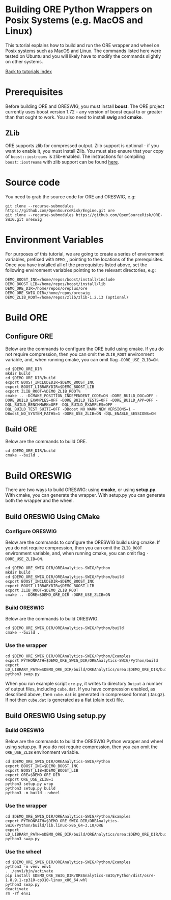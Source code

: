 
# Building ORE Python Wrappers on Posix Systems (e.g. MacOS and Linux)

This tutorial explains how to build and run the ORE wrapper and wheel on Posix
systems such as MacOS and Linux.  The commands listed here were tested on
Ubuntu and you will likely have to modify the commands slightly on other
systems.

[Back to tutorials index](tutorials.00.index.md)

# Prerequisites

Before building ORE and ORESWIG, you must install **boost**.  The ORE project
currently uses boost version 1.72 - any version of boost equal to or greater
than that ought to work.  You also need to install **swig** and **cmake**.

## ZLib

ORE supports zlib for compressed output.  Zlib support is optional - if you
want to enable it, you must install Zlib.  You must also ensure that your copy
of `boost::iostreams` is zlib-enabled.  The instructions for compiling
`boost::iostreams` with zlib support can be found
[here](https://www.boost.org/doc/libs/1_82_0/libs/iostreams/doc/index.html).

# Source code

You need to grab the source code for ORE and ORESWIG, e.g:

    git clone --recurse-submodules https://github.com/OpenSourceRisk/Engine.git ore
    git clone --recurse-submodules https://github.com/OpenSourceRisk/ORE-SWIG.git oreswig

# Environment Variables

For purposes of this tutorial, we are going to create a series of environment
variables, prefixed with `DEMO_`, pointing to the locations of the
prerequisites.  Once you have installed all of the prerequisites listed above,
set the following environment variables pointing to the relevant directories,
e.g:

    DEMO_BOOST_INC=/home/repos/boost/install/include
    DEMO_BOOST_LIB=/home/repos/boost/install/lib
    DEMO_ORE_DIR=/home/repos/oreplus/ore
    DEMO_ORE_SWIG_DIR=/home/repos/oreswig
    DEMO_ZLIB_ROOT=/home/repos/zlib/zlib-1.2.13 (optional)

# Build ORE

## Configure ORE

Below are the commands to configure the ORE build using cmake.  If you do not
require compression, then you can omit the `ZLIB_ROOT` environment variable,
and, when running cmake, you can omit flag `-DORE_USE_ZLIB=ON`.

    cd $DEMO_ORE_DIR
    mkdir build
    cd $DEMO_ORE_DIR/build
    export BOOST_INCLUDEDIR=$DEMO_BOOST_INC
    export BOOST_LIBRARYDIR=$DEMO_BOOST_LIB
    export ZLIB_ROOT=%DEMO_ZLIB_ROOT%
    cmake .. -DCMAKE_POSITION_INDEPENDENT_CODE=ON -DORE_BUILD_DOC=OFF -DORE_BUILD_EXAMPLES=OFF -DORE_BUILD_TESTS=OFF -DORE_BUILD_APP=OFF -DQL_BUILD_BENCHMARK=OFF -DQL_BUILD_EXAMPLES=OFF -DQL_BUILD_TEST_SUITE=OFF -DBoost_NO_WARN_NEW_VERSIONS=1 -DBoost_NO_SYSTEM_PATHS=1 -DORE_USE_ZLIB=ON -DQL_ENABLE_SESSIONS=ON

## Build ORE

Below are the commands to build ORE.

    cd $DEMO_ORE_DIR/build
    cmake --build .

# Build ORESWIG

There are two ways to build ORESWIG: using **cmake**, or using **setup.py**.
With cmake, you can generate the wrapper.  With setup.py you can generate both
the wrapper and the wheel.

## Build ORESWIG Using CMake

### Configure ORESWIG

Below are the commands to configure the ORESWIG build using cmake.  If you do
not require compression, then you can omit the `ZLIB_ROOT` environment
variable, and, when running cmake, you can omit flag `-DORE_USE_ZLIB=ON`.

    cd $DEMO_ORE_SWIG_DIR/OREAnalytics-SWIG/Python
    mkdir build
    cd $DEMO_ORE_SWIG_DIR/OREAnalytics-SWIG/Python/build
    export BOOST_INCLUDEDIR=$DEMO_BOOST_INC
    export BOOST_LIBRARYDIR=$DEMO_BOOST_LIB
    export ZLIB_ROOT=$DEMO_ZLIB_ROOT
    cmake .. -DORE=$DEMO_ORE_DIR -DORE_USE_ZLIB=ON

### Build ORESWIG

Below are the commands to build ORESWIG.

    cd $DEMO_ORE_SWIG_DIR/OREAnalytics-SWIG/Python/build
    cmake --build .

### Use the wrapper

    cd $DEMO_ORE_SWIG_DIR/OREAnalytics-SWIG/Python/Examples
    export PYTHONPATH=$DEMO_ORE_SWIG_DIR/OREAnalytics-SWIG/Python/build
    export LD_LIBRARY_PATH=$DEMO_ORE_DIR/build/OREAnalytics/orea:$DEMO_ORE_DIR/build/OREData/ored:$DEMO_ORE_DIR/build/QuantExt/qle:$DEMO_ORE_DIR/build/QuantLib/ql:$DEMO_BOOST_LIB
    python3 swap.py

When you run example script `ore.py`, it writes to directory `Output` a number
of output files, including `cube.dat`.  If you have compression enabled, as
described above, then `cube.dat` is generated in compressed format (.tar.gz).
If not then `cube.dat` is generated as a flat (plain text) file.

## Build ORESWIG Using setup.py

### Build ORESWIG

Below are the commands to build the ORESWIG Python wrapper and wheel using
setup.py.  If you do not require compression, then you can omit the
`ORE_USE_ZLIB` environment variable.

    cd $DEMO_ORE_SWIG_DIR/OREAnalytics-SWIG/Python
    export BOOST_INC=$DEMO_BOOST_INC
    export BOOST_LIB=$DEMO_BOOST_LIB
    export ORE=$DEMO_ORE_DIR
    export ORE_USE_ZLIB=1
    python3 setup.py wrap
    python3 setup.py build
    python3 -m build --wheel

### Use the wrapper

    cd $DEMO_ORE_SWIG_DIR/OREAnalytics-SWIG/Python/Examples
    export PYTHONPATH=$DEMO_ORE_SWIG_DIR/OREAnalytics-SWIG/Python/build/lib.linux-x86_64-3.10/ORE
    export LD_LIBRARY_PATH=$DEMO_ORE_DIR/build/OREAnalytics/orea:$DEMO_ORE_DIR/build/OREData/ored:$DEMO_ORE_DIR/build/QuantExt/qle:$DEMO_ORE_DIR/build/QuantLib/ql:$DEMO_BOOST_LIB
    python3 swap.py

### Use the wheel

    cd $DEMO_ORE_SWIG_DIR/OREAnalytics-SWIG/Python/Examples
    python3 -m venv env1
    . ./env1/bin/activate
    pip install $DEMO_ORE_SWIG_DIR/OREAnalytics-SWIG/Python/dist/osre-1.8.9.1-cp310-cp310-linux_x86_64.whl
    python3 swap.py
    deactivate
    rm -rf env1

